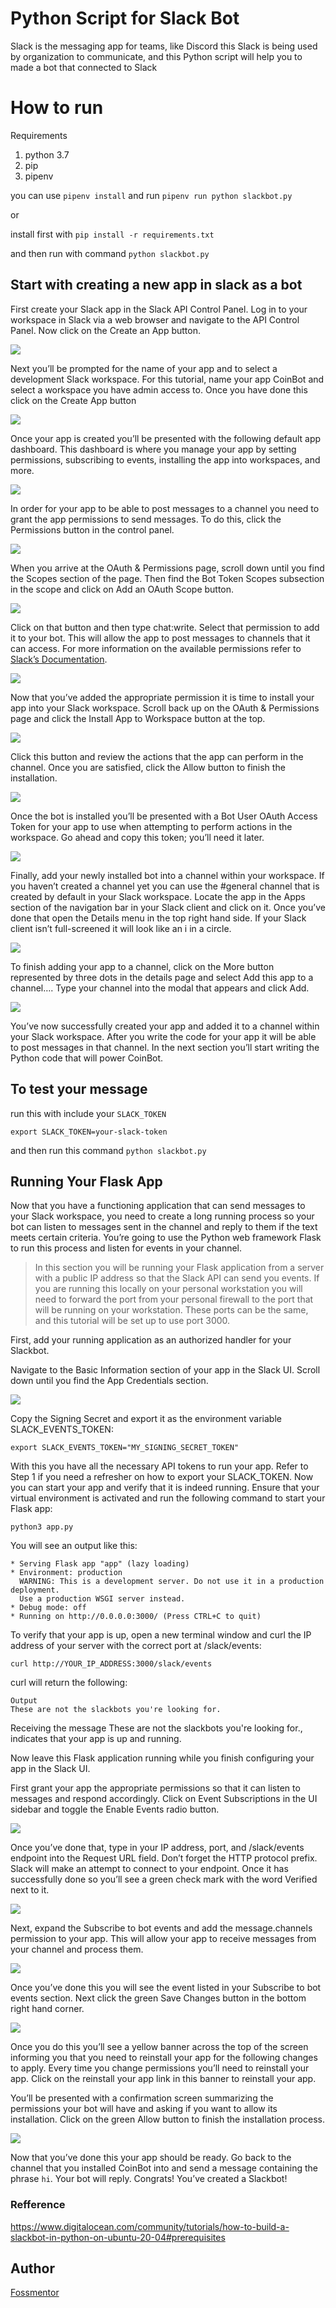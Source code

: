 # Python Script for Slack Bot

Slack is the messaging app for teams, like Discord this Slack is being used by organization to communicate, and this Python script will help you to made a bot that connected to Slack

# How to run

Requirements
1. python 3.7
2. pip
3. pipenv

you can use `pipenv install` and run `pipenv run python slackbot.py`

or

install first with `pip install -r requirements.txt`

and then run with command `python slackbot.py`

## Start with creating a new app in slack as a bot

First create your Slack app in the Slack API Control Panel. Log in to your workspace in Slack via a web browser and navigate to the API Control Panel. Now click on the Create an App button.

![](https://assets.digitalocean.com/articles/coinbot/h7VWJOX.png)

Next you’ll be prompted for the name of your app and to select a development Slack workspace. For this tutorial, name your app CoinBot and select a workspace you have admin access to. Once you have done this click on the Create App button

![](https://imgur.com/E4hnhMU.png)

Once your app is created you’ll be presented with the following default app dashboard. This dashboard is where you manage your app by setting permissions, subscribing to events, installing the app into workspaces, and more.

![](https://assets.digitalocean.com/articles/coinbot/ZjFaS1i.png)

In order for your app to be able to post messages to a channel you need to grant the app permissions to send messages. To do this, click the Permissions button in the control panel.

![](https://assets.digitalocean.com/articles/coinbot/IVcN8qg.png)

When you arrive at the OAuth & Permissions page, scroll down until you find the Scopes section of the page. Then find the Bot Token Scopes subsection in the scope and click on Add an OAuth Scope button.

![](https://assets.digitalocean.com/articles/coinbot/wQnTSQr.png)

Click on that button and then type chat:write. Select that permission to add it to your bot. This will allow the app to post messages to channels that it can access. For more information on the available permissions refer to [Slack’s Documentation](https://api.slack.com/scopes).

![](https://assets.digitalocean.com/articles/coinbot/unQYPeL.png)

Now that you’ve added the appropriate permission it is time to install your app into your Slack workspace. Scroll back up on the OAuth & Permissions page and click the Install App to Workspace button at the top.

![](https://assets.digitalocean.com/articles/coinbot/SiSxQB1.png)

Click this button and review the actions that the app can perform in the channel. Once you are satisfied, click the Allow button to finish the installation.

![](https://assets.digitalocean.com/articles/coinbot/lWUBsYR.png)

Once the bot is installed you’ll be presented with a Bot User OAuth Access Token for your app to use when attempting to perform actions in the workspace. Go ahead and copy this token; you’ll need it later.

![](https://assets.digitalocean.com/articles/coinbot/m1M9Ilt.png)

Finally, add your newly installed bot into a channel within your workspace. If you haven’t created a channel yet you can use the #general channel that is created by default in your Slack workspace. Locate the app in the Apps section of the navigation bar in your Slack client and click on it. Once you’ve done that open the Details menu in the top right hand side. If your Slack client isn’t full-screened it will look like an i in a circle.

![](https://assets.digitalocean.com/articles/coinbot/OJ5yTXP.png)

To finish adding your app to a channel, click on the More button represented by three dots in the details page and select Add this app to a channel…. Type your channel into the modal that appears and click Add.

![](https://assets.digitalocean.com/articles/coinbot/ojUMqeI.png)

You’ve now successfully created your app and added it to a channel within your Slack workspace. After you write the code for your app it will be able to post messages in that channel. In the next section you’ll start writing the Python code that will power CoinBot.

## To test your message

run this with include your `SLACK_TOKEN`
```
export SLACK_TOKEN=your-slack-token
```

and then run this command `python slackbot.py`

## Running Your Flask App

Now that you have a functioning application that can send messages to your Slack workspace, you need to create a long running process so your bot can listen to messages sent in the channel and reply to them if the text meets certain criteria. You’re going to use the Python web framework Flask to run this process and listen for events in your channel.

>In this section you will be running your Flask application from a server with a public IP address so that the Slack API can send you events. If you are running this locally on your personal workstation you will need to forward the port from your personal firewall to the port that will be running on your workstation. These ports can be the same, and this tutorial will be set up to use port 3000.


First, add your running application as an authorized handler for your Slackbot.

Navigate to the Basic Information section of your app in the Slack UI. Scroll down until you find the App Credentials section.


![](https://assets.digitalocean.com/articles/coinbot/lLB1jEB.png)

Copy the Signing Secret and export it as the environment variable SLACK_EVENTS_TOKEN:

```
export SLACK_EVENTS_TOKEN="MY_SIGNING_SECRET_TOKEN"
```

With this you have all the necessary API tokens to run your app. Refer to Step 1 if you need a refresher on how to export your SLACK_TOKEN. Now you can start your app and verify that it is indeed running. Ensure that your virtual environment is activated and run the following command to start your Flask app:

```
python3 app.py
```
You will see an output like this:

```
* Serving Flask app "app" (lazy loading)
* Environment: production
  WARNING: This is a development server. Do not use it in a production deployment.
  Use a production WSGI server instead.
* Debug mode: off
* Running on http://0.0.0.0:3000/ (Press CTRL+C to quit)
```

To verify that your app is up, open a new terminal window and curl the IP address of your server with the correct port at /slack/events:

```
curl http://YOUR_IP_ADDRESS:3000/slack/events
```

curl will return the following:

```
Output
These are not the slackbots you're looking for.
```

Receiving the message These are not the slackbots you're looking for., indicates that your app is up and running.

Now leave this Flask application running while you finish configuring your app in the Slack UI.

First grant your app the appropriate permissions so that it can listen to messages and respond accordingly. Click on Event Subscriptions in the UI sidebar and toggle the Enable Events radio button.

![](https://assets.digitalocean.com/articles/coinbot/lLB1jEB.png)

Once you’ve done that, type in your IP address, port, and /slack/events endpoint into the Request URL field. Don’t forget the HTTP protocol prefix. Slack will make an attempt to connect to your endpoint. Once it has successfully done so you’ll see a green check mark with the word Verified next to it.

![](https://assets.digitalocean.com/articles/coinbot/9wqUJwd.png)

Next, expand the Subscribe to bot events and add the message.channels permission to your app. This will allow your app to receive messages from your channel and process them.

![](https://assets.digitalocean.com/articles/coinbot/sCYYhM8.png)

Once you’ve done this you will see the event listed in your Subscribe to bot events section. Next click the green Save Changes button in the bottom right hand corner.

![](https://assets.digitalocean.com/articles/coinbot/NLNbmB4.png)

Once you do this you’ll see a yellow banner across the top of the screen informing you that you need to reinstall your app for the following changes to apply. Every time you change permissions you’ll need to reinstall your app. Click on the reinstall your app link in this banner to reinstall your app.

You’ll be presented with a confirmation screen summarizing the permissions your bot will have and asking if you want to allow its installation. Click on the green Allow button to finish the installation process.

![](https://assets.digitalocean.com/articles/coinbot/KQrNqzK.png)

Now that you’ve done this your app should be ready. Go back to the channel that you installed CoinBot into and send a message containing the phrase `hi`. Your bot will reply. Congrats! You’ve created a Slackbot!

### Refference
https://www.digitalocean.com/community/tutorials/how-to-build-a-slackbot-in-python-on-ubuntu-20-04#prerequisites


## Author
[Fossmentor](https://github.com/fossmentorOfficial)